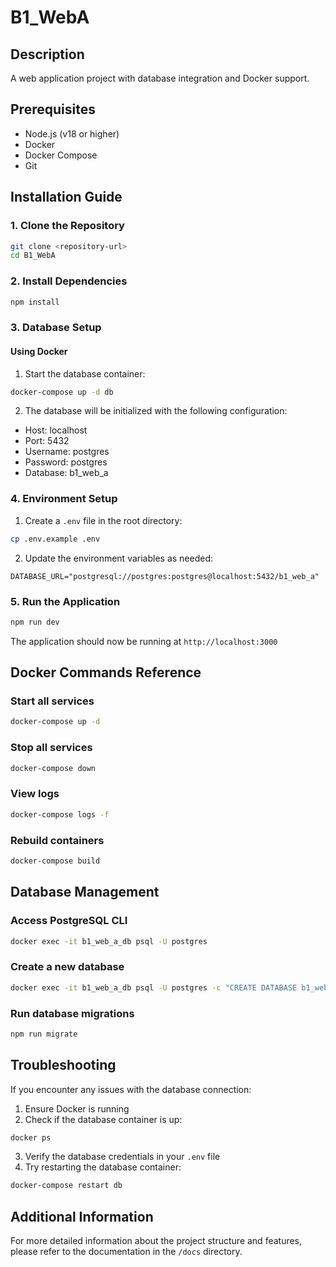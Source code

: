 # B1_WebA

## Description
A web application project with database integration and Docker support.

## Prerequisites
- Node.js (v18 or higher)
- Docker
- Docker Compose
- Git

## Installation Guide

### 1. Clone the Repository
```bash
git clone <repository-url>
cd B1_WebA
```

### 2. Install Dependencies
```bash
npm install
```

### 3. Database Setup

#### Using Docker
1. Start the database container:
```bash
docker-compose up -d db
```

2. The database will be initialized with the following configuration:
- Host: localhost
- Port: 5432
- Username: postgres
- Password: postgres
- Database: b1_web_a

### 4. Environment Setup
1. Create a `.env` file in the root directory:
```bash
cp .env.example .env
```

2. Update the environment variables as needed:
```env
DATABASE_URL="postgresql://postgres:postgres@localhost:5432/b1_web_a"
```

### 5. Run the Application
```bash
npm run dev
```

The application should now be running at `http://localhost:3000`

## Docker Commands Reference

### Start all services
```bash
docker-compose up -d
```

### Stop all services
```bash
docker-compose down
```

### View logs
```bash
docker-compose logs -f
```

### Rebuild containers
```bash
docker-compose build
```

## Database Management

### Access PostgreSQL CLI
```bash
docker exec -it b1_web_a_db psql -U postgres
```

### Create a new database
```bash
docker exec -it b1_web_a_db psql -U postgres -c "CREATE DATABASE b1_web_a"
```

### Run database migrations
```bash
npm run migrate
```

## Troubleshooting

If you encounter any issues with the database connection:
1. Ensure Docker is running
2. Check if the database container is up:
```bash
docker ps
```
3. Verify the database credentials in your `.env` file
4. Try restarting the database container:
```bash
docker-compose restart db
```

## Additional Information
For more detailed information about the project structure and features, please refer to the documentation in the `/docs` directory.